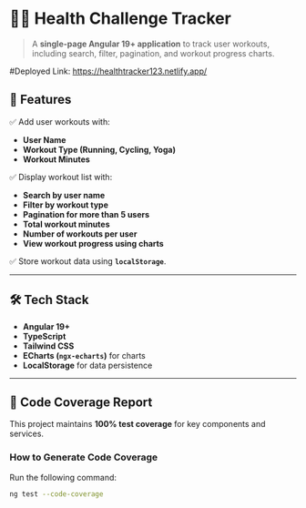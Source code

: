 # 🏋️‍♂️ Health Challenge Tracker

> A **single-page Angular 19+ application** to track user workouts, including search, filter, pagination, and workout progress charts.

#Deployed Link: https://healthtracker123.netlify.app/

## 🚀 Features

✅ Add user workouts with:
- **User Name**
- **Workout Type (Running, Cycling, Yoga)**
- **Workout Minutes**

✅ Display workout list with:
- **Search by user name**
- **Filter by workout type**
- **Pagination for more than 5 users**
- **Total workout minutes**
- **Number of workouts per user**
- **View workout progress using charts**

✅ Store workout data using **`localStorage`**.

---

## 🛠️ Tech Stack

- **Angular 19+**
- **TypeScript**
- **Tailwind CSS**
- **ECharts (`ngx-echarts`)** for charts
- **LocalStorage** for data persistence

---
## 🧪 Code Coverage Report

This project maintains **100% test coverage** for key components and services.

### **How to Generate Code Coverage**
Run the following command:
```bash
ng test --code-coverage

